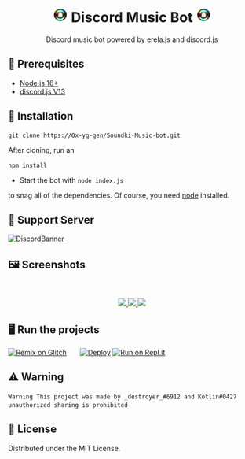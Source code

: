 

<h1 align="center"><img src="./assets/Cd Animated.gif" width="30px"> Discord Music Bot <img src="./assets/Cd Animated.gif" width="30px"></h1>
<p align="center">Discord music bot powered by erela.js and discord.js</p>

## 📎 Prerequisites 

- [Node.js 16+](https://nodejs.org/en/download/)
- [discord.js V13](https://www.npmjs.com/package/discord.js/v/13.3.0)


<!-- INSTALL -->
## 🚀 Installation
```
git clone https://Ox-yg-gen/Soundki-Music-bot.git
```
After cloning, run an
```
npm install
```
* Start the bot with `node index.js`

to snag all of the dependencies. Of course, you need [node](https://nodejs.org/en/) installed.




## 💌 Support Server
[![DiscordBanner](https://invidget.switchblade.xyz/VkxUAZbqKn)](https://discord.gg/VkxUAZbqKn)


## 🖼️ Screenshots
<br />
<p align="center">
  <a href="https://github.com/brblacky/lavamusic">
    <img src="https://cdn.discordapp.com/attachments/927077433318969365/927077455351672852/unknown.png">
    <img src="https://cdn.discordapp.com/attachments/927077433318969365/927078049600647188/unknown.png">
    <img src="https://cdn.discordapp.com/attachments/927077433318969365/927079472816078858/unknown.png">

  </a>
</p>

## 🖥️ Run the projects

[![Remix on Glitch](https://cdn.glitch.com/2703baf2-b643-4da7-ab91-7ee2a2d00b5b%2Fremix-button.svg)](https://glitch.com/edit/#!/import/github/SOx-yg-gen/Soundki-Music-bot)&nbsp;&nbsp;&nbsp;&nbsp;&nbsp;&nbsp;
[![Deploy](https://www.herokucdn.com/deploy/button.svg)](https://heroku.com/deploy?template=https://github.com/Ox-yg-gen/Soundki-Music-bot)
[![Run on Repl.it](https://repl.it/badge/github/SudhanPlayz/Discord-MusicBot)](https://repl.it/github/Ox-yg-gen/Soundki-Music-bot)


## ⚠️ Warning
```Warning This project was made by _destroyer_#6912 and Kotlin#0427 unauthorized sharing is prohibited```


<!-- LICENSE -->

## 🔐 License

Distributed under the MIT License.
